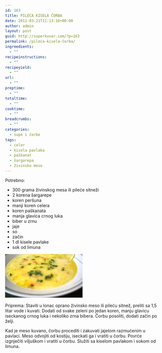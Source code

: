 ```yaml
---
id: 163
title: PILEĆA KISELA ČORBA
date: 2011-03-21T11:13:16+00:00
author: admin
layout: post
guid: http://superkuvar.com/?p=163
permalink: /pileća-kisela-čorba/
ingreedients:
  - ""
recipeinstructions:
  - ""
recipeyield:
  - ""
url:
  - ""
preptime:
  - ""
totaltime:
  - ""
cooktime:
  - ""
breadcrumbs:
  - ""
categories:
  - supe i čorbe
tags:
  - celer
  - kisela pavlaka
  - paškanat
  - šargarepa
  - živinsko meso
---
```

Potrebno:

  * 300 grama živinskog mesa ili pileće sitneži
  * 2 korena šargarepe
  * koren peršuna
  * manji koren celera
  * koren paškanata
  * manja glavica crnog luka
  * biber u zrnu
  * jaje
  * so
  * začin
  * 1 dl kisele pavlake
  * sok od limuna

<img class="alignnone size-full wp-image-813" title="pilecakislacorba" src="/wp-content/uploads/2011/03/pilecakislacorba-e1306838349843.jpg" alt="" width="253" height="142" /> 

Priprema: Staviti u lonac oprano živinsko meso ili pileću sitnež, preliti sa 1,5 litar vode i kuvati. Dodati od svake zeleni po jedan koren, manju glavicu iseckanog crnog luka i nekoliko zrna bibera. Čorbu posoliti, dodati začin po želji.

Kad je meso kuvano, čorbu procediti i zakuvati jajetom razmućenim u pavlaci. Meso odvojiti od kostiju, iseckati ga i vratiti u čorbu. Povrće izgnječiti viljuškom i vratiti u čorbu. Služiti sa kiselom pavlakom i sokom od limuna.